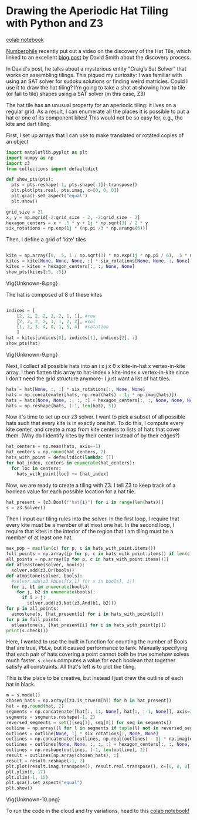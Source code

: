 # Drawing the Aperiodic Hat Tiling with Python and Z3

[colab notebook](https://colab.research.google.com/drive/1cBs3HGFQ6cz8z9o5HIr2OqhpD5A3LcqO?usp=sharing)

[Numberphile](https://www.youtube.com/watch?v=_ZS3Oqg1AX0) recently put out a video on the discovery of the Hat Tile, which linked to an excellent [blog post](https://hedraweb.wordpress.com/2023/03/23/its-a-shape-jim-but-not-as-we-know-it/) by David Smith about the discovery process. 

In David's post, he talks about a mysterious entity "Craig’s Sat Solver" that works on assembling tilings. This piqued my curiosity: I was familiar with using an SAT solver for sudoku solutions or finding weird matricies. Could I use it to draw the hat tiling? I'm going to take a shot at showing how to tile (or fail to tile) shapes using a SAT solver (in this case, Z3)

The hat tile has an unusual property for an aperiodic tiling: it lives on a regular grid. As a result, I can enumerate all the places it is possible to put a hat or one of its component kites! This would not be so easy for, e.g., the kite and dart tiling.

First, I set up arrays that I can use to make translated or rotated copies of an object
```python
import matplotlib.pyplot as plt
import numpy as np
import z3
from collections import defaultdict

def show_pts(pts):
  pts = pts.reshape(-1, pts.shape[-1]).transpose()
  plt.plot(pts.real, pts.imag, c=[0, 0, 0])
  plt.gca().set_aspect("equal")
  plt.show()

grid_size = 21
x, y = np.mgrid[-2:grid_size - 2, -2:grid_size - 2]
hexagon_centers = x + .5 * y + 1j * np.sqrt(3) / 2 * y
six_rotations = np.exp(1j * (np.pi /3 * np.arange(6)))
```

Then, I define a grid of 'kite' tiles
```python

kite = np.array([0, .5, 1 / np.sqrt(3) * np.exp(1j * np.pi / 6), .5 * np.exp(1j * np.pi / 3), 0])
kites = kite[None, None, None, :] * six_rotations[None, None, :, None]
kites = kites + hexagon_centers[:, :, None, None]
show_pts(kites[:5, :5])
```
\fig{Unknown-8.png}

The hat is composed of 8 of these kites 
```python	

indices = [
    [2, 2, 2, 2, 2, 2, 1, 1], #row
    [2, 2, 2, 2, 1, 1, 2, 2], #col
    [1, 2, 3, 4, 0, 1, 5, 4]  #rotation
    ]
hat = kites[indices[0], indices[1], indices[2], :]
show_pts(hat)
```

\fig{Unknown-9.png}

Next, I collect all possible hats into an i x j x θ x kite-in-hat x vertex-in-kite array.
I then flatten this array to hat-index x kite-index x vertex-in-kite since I don't need the grid structure anymore- I just want a list of hat tiles.

```python
hats = hat[None, :, :] * six_rotations[:, None, None]
hats = np.concatenate([hats, np.real(hats) - 1j * np.imag(hats)])
hats = hats[None, None, :, :, :] + hexagon_centers[:, :, None, None, None]
hats = np.reshape(hats, (-1, len(hat), 5))
```

Now it's time to set up our z3 solver. I want to pick a subset of all possible hats such that every kite
is in exactly one hat. To do this, I compute every kite center, and create a map from kite centers to lists of hats that
cover them. (Why do I identify kites by their center instead of by their edges?)

```python
hat_centers = np.mean(hats, axis=-1)
hat_centers = np.round(hat_centers, 2)
hats_with_point = defaultdict(lambda: [])
for hat_index, centers in enumerate(hat_centers):
  for loc in centers:
    hats_with_point[loc] += [hat_index]
```

Now, we are ready to create a tiling with Z3. I tell Z3 to keep track of a boolean value for each possible location
for a hat tile.

```python
hat_present = [z3.Bool(f"hat{i}") for i in range(len(hats))]
s = z3.Solver()
```
Then I input our tiling rules into the solver. In the first loop, I require that every kite must be a member of at most one hat. In the second loop, I require that kites in the interior
of the region that I am tiling must be a member of at least one hat.

```python
max_pop = max(len(c) for p, c in hats_with_point.items())
full_points = np.array([p for p, c in hats_with_point.items() if len(c) == max_pop])
all_points = np.array([p for p, c in hats_with_point.items()])
def atleastone(solver, bools):
  solver.add(z3.Or(bools))
def atmostone(solver, bools):
  #solver.add(z3.PbLe([(x,1) for x in bools], 1))
  for i, b1 in enumerate(bools):
    for j, b2 in enumerate(bools):
      if i > j:
        solver.add(z3.Not(z3.And(b1, b2)))
for p in all_points:
  atmostone(s, [hat_present[i] for i in hats_with_point[p]])
for p in full_points:
  atleastone(s, [hat_present[i] for i in hats_with_point[p]])
print(s.check())
```
Here, I wanted to use the built in function for counting the number of Bools that are true, PbLe, but it caused performance to tank. Manually specifying that each pair of hats covering a point cannot both be true somehow solves much faster. `s.check` computes a value for each boolean that together satisfy all constraints. All that's left is to plot the tiling.

This is the place to be creative, but instead I just drew the outline of each hat in black.

```python
m = s.model()
chosen_hats = np.array([z3.is_true(m[h]) for h in hat_present])
hat = np.round(hat, 2)
segments = np.concatenate([hat[:, 1:, None], hat[:, :-1, None]], axis=2)
segments = segments.reshape(-1, 2)
reversed_segments = set(((seg[1], seg[0]) for seg in segments))
outline = np.array([l for l in segments if tuple(l) not in reversed_segments])
outlines = outline[None, :] * six_rotations[:, None, None]
outlines = np.concatenate([outlines, np.real(outlines) - 1j * np.imag(outlines)])
outlines = outlines[None, None, :, :, :] + hexagon_centers[:, :, None, None, None]
outlines = np.reshape(outlines, (-1, len(outline), 2))
result = outlines[np.array(chosen_hats), :]
result = result.reshape(-1, 2)
plt.plot(result.imag.transpose(), result.real.transpose(), c=[0, 0, 0])
plt.ylim(6, 17)
plt.xlim(-1, 15)
plt.gca().set_aspect("equal")
plt.show()
```
\fig{Unknown-10.png}

To run the code in the cloud and try variations, head to this 
[colab notebook!](https://colab.research.google.com/drive/1cBs3HGFQ6cz8z9o5HIr2OqhpD5A3LcqO?usp=sharing)
